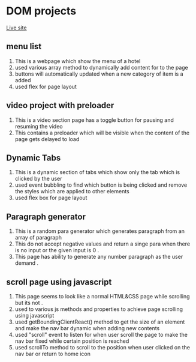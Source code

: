 # DOM projects

[Live site](https://dom-projects-john.netlify.app/)

## menu list

   <ol>
        <li>This is a webpage which show the menu of a hotel</li>
        <li>used various array method to dynamically add content for to the page</li>
        <li>buttons will automatically updated when a new category of item is a added</li>
        <li>used flex for page layout</li>
    </ol>

## video project with preloader

  <ol>
          <li>This is a video section page has a toggle button for pausing and resuming the video</li>
          <li>This contains a preloader which will be visible when the content of the page gets delayed to load</li>
    	</ol>

## Dynamic Tabs

  <ol>
	  <li>This is a dynamic section of tabs which show only the tab which is clicked by the user</li>
	  <li>used event bubbling to find which button is being clicked and remove the styles which are applied to other elements</li>
	  <li>used flex box for page layout</li>
	</ol>

## Paragraph generator

<ol>
	  <li>This is a random para generator which generates paragraph from an array of paragraph</li>
	  <li>This do not accept negative values and return a singe para when there is no input or the given input is 0 .</li>
	  <li>This page has ability to generate any number paragraph as the user demand .</li>
	</ol>

## scroll page using javascript

   <ol>
		  <li>This page seems to look like a normal HTML&CSS page while scrolling but its not .</li>
		  <li>used to various js methods and properties to achieve page scrolling using javascript</li>
		  <li>used getBoundingClientReact() method to get the size of an element and make the nav bar dynamic when adding new contents</li>
		  <li>used "scroll" event to listen for when user scroll the page to make the nav bar fixed while certain position is reached</li>
		  <li>used scrollTo method to scroll to the position when user clicked on the nav bar or return to home icon</li>
	</ol>
